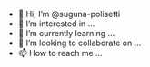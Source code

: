 - 👋 Hi, I’m @suguna-polisetti
- 👀 I’m interested in ...
- 🌱 I’m currently learning ...
- 💞️ I’m looking to collaborate on ...
- 📫 How to reach me ...

<!---
suguna-polisetti/suguna-polisetti is a ✨ special ✨ repository because its `README.md` (this file) appears on your GitHub profile.
You can click the Preview link to take a look at your changes.
--->
